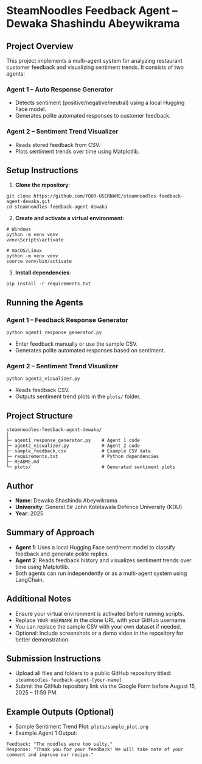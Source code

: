 # SteamNoodles Feedback Agent – Dewaka Shashindu Abeywikrama

## Project Overview

This project implements a multi-agent system for analyzing restaurant customer feedback and visualizing sentiment trends. It consists of two agents:

### Agent 1 – Auto Response Generator

- Detects sentiment (positive/negative/neutral) using a local Hugging Face model.
- Generates polite automated responses to customer feedback.

### Agent 2 – Sentiment Trend Visualizer

- Reads stored feedback from CSV.
- Plots sentiment trends over time using Matplotlib.

## Setup Instructions

1. **Clone the repository**:

```
git clone https://github.com/YOUR-USERNAME/steamnoodles-feedback-agent-dewaka.git
cd steamnoodles-feedback-agent-dewaka
```

2. **Create and activate a virtual environment**:

```
# Windows
python -m venv venv
venv\Scripts\activate

# macOS/Linux
python -m venv venv
source venv/bin/activate
```

3. **Install dependencies**:

```
pip install -r requirements.txt
```

## Running the Agents

### Agent 1 – Feedback Response Generator

```
python agent1_response_generator.py
```

- Enter feedback manually or use the sample CSV.
- Generates polite automated responses based on sentiment.

### Agent 2 – Sentiment Trend Visualizer

```
python agent2_visualizer.py
```

- Reads feedback CSV.
- Outputs sentiment trend plots in the `plots/` folder.

## Project Structure

```
steamnoodles-feedback-agent-dewaka/
│
├─ agent1_response_generator.py    # Agent 1 code
├─ agent2_visualizer.py            # Agent 2 code
├─ sample_feedback.csv             # Example CSV data
├─ requirements.txt                # Python dependencies
├─ README.md
└─ plots/                          # Generated sentiment plots
```

## Author

- **Name**: Dewaka Shashindu Abeywikrama
- **University**: General Sir John Kotelawala Defence University (KDU)
- **Year**: 2025

## Summary of Approach

- **Agent 1**: Uses a local Hugging Face sentiment model to classify feedback and generate polite replies.
- **Agent 2**: Reads feedback history and visualizes sentiment trends over time using Matplotlib.
- Both agents can run independently or as a multi-agent system using LangChain.

## Additional Notes

- Ensure your virtual environment is activated before running scripts.
- Replace `YOUR-USERNAME` in the clone URL with your GitHub username.
- You can replace the sample CSV with your own dataset if needed.
- Optional: Include screenshots or a demo video in the repository for better demonstration.

## Submission Instructions

- Upload all files and folders to a public GitHub repository titled: `steamnoodles-feedback-agent-[your-name]`
- Submit the GitHub repository link via the Google Form before August 15, 2025 – 11:59 PM.

## Example Outputs (Optional)

- Sample Sentiment Trend Plot: `plots/sample_plot.png`
- Example Agent 1 Output:

```
Feedback: "The noodles were too salty."
Response: "Thank you for your feedback! We will take note of your comment and improve our recipe."
```

